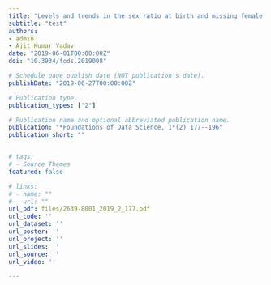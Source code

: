 ```yaml
---
title: "Levels and trends in the sex ratio at birth and missing female births for 29 states and union territories in India 1990–2016: A Bayesian modeling study"
subtitle: "test"
authors:
- admin
- Ajit Kumar Yadav
date: "2019-06-01T00:00:00Z"
doi: "10.3934/fods.2019008"

# Schedule page publish date (NOT publication's date).
publishDate: "2019-06-27T00:00:00Z"

# Publication type.
publication_types: ["2"]

# Publication name and optional abbreviated publication name.
publication: "*Foundations of Data Science, 1*(2) 177--196"
publication_short: ""


# tags:
# - Source Themes
featured: false

# links:
# - name: ""
#   url: ""
url_pdf: files/2639-8001_2019_2_177.pdf
url_code: ''
url_dataset: ''
url_poster: ''
url_project: ''
url_slides: ''
url_source: ''
url_video: ''

---
```

